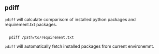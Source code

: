 ## pdiff

`pdiff` will calculate comparisom of installed python packages and requirement.txt packages.

<code>
  pdiff /path/to/requirement.txt
</code>

`pdiff` will automatically fetch installed packages from current environemnt.
